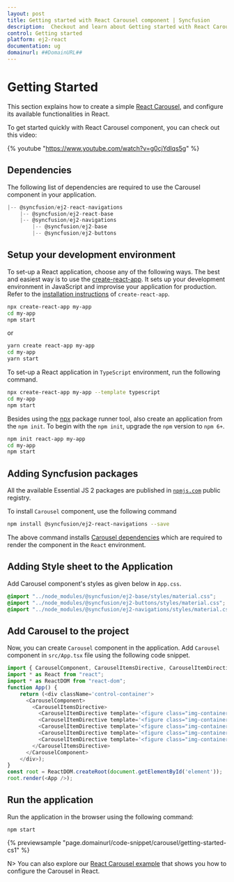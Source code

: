 ```yaml
---
layout: post
title: Getting started with React Carousel component | Syncfusion
description:  Checkout and learn about Getting started with React Carousel component of Syncfusion Essential JS 2 and more details.
control: Getting started 
platform: ej2-react
documentation: ug
domainurl: ##DomainURL##
---
```


# Getting Started

This section explains how to create a simple [React Carousel](https://www.syncfusion.com/react-ui-components/react-carousel), and configure its available functionalities in React.

To get started quickly with React Carousel component, you can check out this video:

{% youtube "https://www.youtube.com/watch?v=g0cjYdIqs5g" %}

## Dependencies

The following list of dependencies are required to use the Carousel component in your application.

```javascript
|-- @syncfusion/ej2-react-navigations
    |-- @syncfusion/ej2-react-base
    |-- @syncfusion/ej2-navigations
        |-- @syncfusion/ej2-base
        |-- @syncfusion/ej2-buttons
```

## Setup your development environment

To set-up a React application, choose any of the following ways. The best and easiest way is to use the [create-react-app](https://github.com/facebook/create-react-app). It sets up your development environment in JavaScript and improvise your application for production. Refer to the [installation instructions](https://github.com/facebook/create-react-app#creating-an-app) of `create-react-app`.

```bash
npx create-react-app my-app
cd my-app
npm start
```

or

```bash
yarn create react-app my-app
cd my-app
yarn start
```

To set-up a React application in `TypeScript` environment, run the following command.

```bash
npx create-react-app my-app --template typescript
cd my-app
npm start
```

Besides using the [npx](https://medium.com/@maybekatz/introducing-npx-an-npm-package-runner-55f7d4bd282b) package runner tool, also create an application from the `npm init`. To begin with the `npm init`, upgrade the `npm` version to `npm 6+`.

```bash
npm init react-app my-app
cd my-app
npm start
```





## Adding Syncfusion packages

All the available Essential JS 2 packages are published in [`npmjs.com`](https://www.npmjs.com/~syncfusionorg) public registry.

To install `Carousel` component, use the following command

```bash
npm install @syncfusion/ej2-react-navigations --save
```

The above command installs [Carousel dependencies](./getting-started#dependencies)
which are required to render the component in the `React` environment.

## Adding Style sheet to the Application

Add Carousel component's styles as given below in `App.css`.

```css
@import "../node_modules/@syncfusion/ej2-base/styles/material.css";
@import "../node_modules/@syncfusion/ej2-buttons/styles/material.css";
@import "../node_modules/@syncfusion/ej2-navigations/styles/material.css";
```

## Add Carousel to the project

Now, you can create `Carousel` component in the application. Add `Carousel` component in `src/App.tsx` file using the following code snippet.



```ts
import { CarouselComponent, CarouselItemsDirective, CarouselItemDirective } from "@syncfusion/ej2-react-navigations";
import * as React from "react";
import * as ReactDOM from "react-dom";
function App() {
    return (<div className='control-container'>
      <CarouselComponent>
        <CarouselItemsDirective>
          <CarouselItemDirective template='<figure class="img-container"><img src="https://ej2.syncfusion.com/products/images/carousel/cardinal.png" alt="cardinal" style="height:100%;width:100%;" /><figcaption class="img-caption">Cardinal</figcaption></figure>'/>
          <CarouselItemDirective template='<figure class="img-container"><img src="https://ej2.syncfusion.com/products/images/carousel/hunei.png" alt="kingfisher" style="height:100%;width:100%;" /><figcaption class="img-caption">Kingfisher</figcaption></figure>'/>
          <CarouselItemDirective template='<figure class="img-container"><img src="https://ej2.syncfusion.com/products/images/carousel/costa-rica.png" alt="keel-billed-toucan" style="height:100%;width:100%;" /><figcaption class="img-caption">Keel-billed-toucan</figcaption></figure>'/>
          <CarouselItemDirective template='<figure class="img-container"><img src="https://ej2.syncfusion.com/products/images/carousel/kaohsiung.png" alt="yellow-warbler" style="height:100%;width:100%;" /><figcaption class="img-caption">Yellow-warbler</figcaption></figure>'/>
          <CarouselItemDirective template='<figure class="img-container"><img src="https://ej2.syncfusion.com/products/images/carousel/bee-eater.png" alt="bee-eater" style="height:100%;width:100%;" /><figcaption class="img-caption">Bee-eater</figcaption></figure>'/>
        </CarouselItemsDirective>
      </CarouselComponent>
    </div>);
}
const root = ReactDOM.createRoot(document.getElementById('element'));
root.render(<App />);
```

## Run the application

Run the application in the browser using the following command:

```
npm start
```

 {% previewsample "page.domainurl/code-snippet/carousel/getting-started-cs1" %}

N> You can also explore our [React Carousel example](https://ej2.syncfusion.com/react/demos/#/fabric/carousel/default) that shows you how to configure the Carousel in React.
